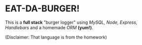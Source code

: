 # EAT-DA-BURGER!

This is a __full stack__  "burger logger" using *MySQL, Node, Express, Handlebars* and a homemade *ORM* __(yum!)__. 

(Disclaimer: That language is from the homework)